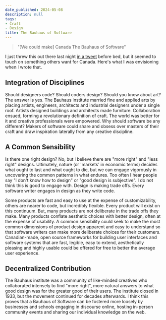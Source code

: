 ```yaml
---
date_published: 2024-05-08
description: null
tags:
- Craft
- Design
title: The Bauhaus of Software
---
```


> "[We could make] Canada The Bauhaus of Software"

I just threw this out there last night [in a tweet](https://twitter.com/davehariri/status/1788030703680037155) before bed, but it seemed to touch on something others want for Canada. Here's what I was envisioning when I wrote that.

## Integration of Disciplines
Should designers code? Should coders design? Should you know about art? The answer is yes. The Bauhaus institute married fine and applied arts by placing artists, engineers, architects and industrial designers under a single roof. Artists designed buildings and architects made furniture. Collaboration ensued, forming a revolutionary definition of craft. The  world was better for it and creative professionals were empowered. Why should software be any different? Makers of software could share and obsess over masters of their craft and draw inspiration laterally from any creative discipline.

## A Common Sensibility
Is there one right design? No, but I believe there are "more right" and "less right" designs. Ultimately, nature (or 'markets' in economic terms) decides what ought to last and what ought to die, but we can engage vigorously in uncovering the common patterns in what endures. Too often I hear people say "I don't know how to design" or "good design is subjective". I do not think this is good to engage with. Design is making trade offs. Every software writer engages in design as they write code.

Some products are fast and easy to use at the expense of customizability, others are nearer to code, but incredibly flexible. Every product will exist on this continuum. But, many products are not deliberate in the trade offs they make. Many products conflate aesthetic choices with better design, often at the expense of usability. A common sensibility could seek to make the most common dimensions of product design apparent and easy to understand so that software writers can make more deliberate choices for their customers. Canadian-made, open source frameworks for building user interfaces and software systems that are fast, legible, easy to extend, aesthetically pleasing and highly usable could be offered for free to better the average user experience.

## Decentralized Contribution
The Bauhaus institute was a community of like-minded creatives who collaborated intensely to find "more right", more natural answers to what good design was for the greater good of their users. The institute closed in 1933, but the movement continued for decades afterwards. I think this proves that a Bauhaus of Software can be fostered more loosely by businesses and schools engaging in discourse online, hosting in-person community events and sharing our individual knowledge on the web.